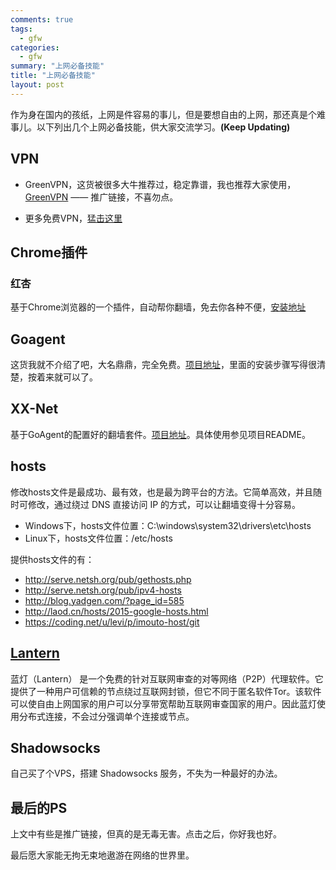 ```yaml
---
comments: true
tags:
  - gfw
categories:
  - gfw
summary: "上网必备技能"
title: "上网必备技能"
layout: post
---
```


作为身在国内的孩纸，上网是件容易的事儿，但是要想自由的上网，那还真是个难事儿。以下列出几个上网必备技能，供大家交流学习。**(Keep Updating)**

## VPN

- GreenVPN，这货被很多大牛推荐过，稳定靠谱，我也推荐大家使用，[GreenVPN](http://gjsq.me/726217) ——  推广链接，不喜勿点。

- 更多免费VPN，[猛击这里](http://ilvpn.com/free-vpn)

## Chrome插件
### 红杏
基于Chrome浏览器的一个插件，自动帮你翻墙，免去你各种不便，[安装地址](http://honx.in/i/U6OB_YKo1wqCqIe9)

## Goagent
这货我就不介绍了吧，大名鼎鼎，完全免费。[项目地址](https://code.google.com/p/goagent)，里面的安装步骤写得很清楚，按着来就可以了。


<!-- more -->


## XX-Net
基于GoAgent的配置好的翻墙套件。[项目地址](https://github.com/XX-net/XX-Net)。具体使用参见项目README。


## hosts
修改hosts文件是最成功、最有效，也是最为跨平台的方法。它简单高效，并且随时可修改，通过绕过 DNS 直接访问 IP 的方式，可以让翻墙变得十分容易。

- Windows下，hosts文件位置：C:\windows\system32\drivers\etc\hosts
- Linux下，hosts文件位置：/etc/hosts

提供hosts文件的有：

- http://serve.netsh.org/pub/gethosts.php
- http://serve.netsh.org/pub/ipv4-hosts
- http://blog.yadgen.com/?page_id=585
- http://laod.cn/hosts/2015-google-hosts.html
- https://coding.net/u/levi/p/imouto-host/git

## [Lantern](https://github.com/getlantern/lantern-binaries)
蓝灯（Lantern） 是一个免费的针对互联网审查的对等网络（P2P）代理软件。它提供了一种用户可信赖的节点绕过互联网封锁，但它不同于匿名软件Tor。该软件可以使自由上网国家的用户可以分享带宽帮助互联网审查国家的用户。因此蓝灯使用分布式连接，不会过分强调单个连接或节点。

## Shadowsocks
自己买了个VPS，搭建 Shadowsocks 服务，不失为一种最好的办法。


## 最后的PS
上文中有些是推广链接，但真的是无毒无害。点击之后，你好我也好。

最后愿大家能无拘无束地遨游在网络的世界里。